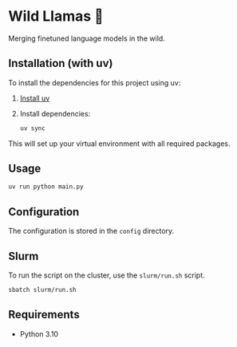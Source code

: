 # Wild Llamas 🦙

Merging finetuned language models in the wild.

## Installation (with uv)

To install the dependencies for this project using uv:

1. [Install uv](https://docs.astral.sh/uv/getting-started/installation)
2. Install dependencies:

   ```bash
   uv sync
   ```

This will set up your virtual environment with all required packages.

## Usage

```bash
uv run python main.py
```

## Configuration

The configuration is stored in the `config` directory.

## Slurm

To run the script on the cluster, use the `slurm/run.sh` script.

```bash
sbatch slurm/run.sh
```

## Requirements

- Python 3.10
